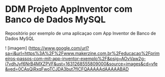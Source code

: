 # DDM Projeto AppInventor com Banco de Dados MySQL

Repositório por exemplo de uma aplicaçao com App Inventor de Banco de Dados MySQL


! [imagem] (https://www.google.com/url?sa=i&url=https%3A%2F%2Fwww.makerzine.com.br%2Feducacao%2Fprimeiros-passos-com-mit-app-inventor-exemplo%2F&psig=AOvVaw2g-i7vdhJyf6NrB4MXZPVF&ust=1631268555809000&source=images&cd=vfe&ved=0CAsQjRxqFwoTCJDA3but7fICFQAAAAAdAAAAABAD
